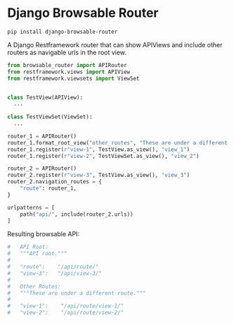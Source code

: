 # Django Browsable Router

```
pip install django-browsable-router
```

A Django Restframework router that can show APIViews and include other routers as navigable urls in the root view.

```python
from browsable_router import APIRouter
from restframework.views import APIView
from restframework.viewsets import ViewSet


class TestView(APIView):
  ...
 
class TestViewSet(ViewSet):
  ...

router_1 = APIRouter()
router_1.format_root_view("other_routes", "These are under a different route.")
router_1.register(r"view-1", TestView.as_view(), "view_1")
router_1.register(r"view-2", TestViewSet.as_view(), "view_2")

router_2 = APIRouter()
router_2.register(r"view-3", TestView.as_view(), "view_3")
router_2.navigation_routes = {
    "route": router_1,
}

urlpatterns = [
    path("api/", include(router_2.urls))
]
```

Resulting browsable API:
```python
#   API Root:
#   """API root."""
# 
#   "route":    "/api/route/"
#   "view-3":   "/api/view-3/"
# 
#   Other Routes:
#   """These are under a different route."""
# 
#   "view-1":    "/api/route/view-1/"
#   "view-2":    "/api/route/view-2/"
```
